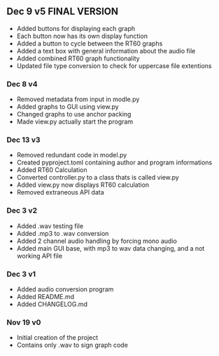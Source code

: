 ## Dec 9 v5 FINAL VERSION
- Added buttons for displaying each graph
- Each button now has its own display function
- Added a button to cycle between the RT60 graphs
- Added a text box with general information about the audio file
- Added combined RT60 graph functionality
- Updated file type conversion to check for uppercase file extentions

### Dec 8 v4
- Removed metadata from input in modle.py
- Added graphs to GUI using view.py
- Changed graphs to use anchor packing
- Made view.py actually start the program

### Dec 13 v3
- Removed redundant code in model.py
- Created pyproject.toml containing author and program informations
- Added RT60 Calculation
- Converted controller.py to a class thats is called view.py
- Added view.py now displays RT60 calculation
- Removed extraneous API data

### Dec 3 v2
- Added .wav testing file
- Added .mp3 to .wav conversion
- Added 2 channel audio handling by forcing mono audio
- Added main GUI base, with mp3 to wav data changing, and a not working API file
  
### Dec 3 v1
- Added audio conversion program
- Added README.md
- Added CHANGELOG.md


### Nov 19 v0
 - Initial creation of the project
 - Contains only .wav to sign graph code
